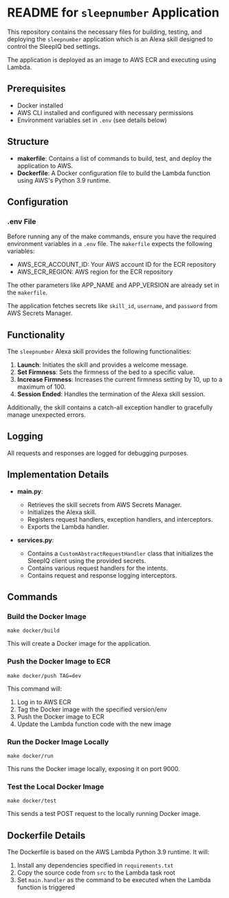 # README for `sleepnumber` Application

This repository contains the necessary files for building, testing, and deploying the `sleepnumber` application which is an Alexa skill designed to control the SleepIQ bed settings. 

The application is deployed as an image to AWS ECR and executing using Lambda. 

## Prerequisites

- Docker installed
- AWS CLI installed and configured with necessary permissions
- Environment variables set in `.env` (see details below)

## Structure

- **makerfile**: Contains a list of commands to build, test, and deploy the application to AWS.
- **Dockerfile**: A Docker configuration file to build the Lambda function using AWS's Python 3.9 runtime.

## Configuration

### .env File

Before running any of the make commands, ensure you have the required environment variables in a `.env` file. The `makerfile` expects the following variables:

- AWS_ECR_ACCOUNT_ID: Your AWS account ID for the ECR repository
- AWS_ECR_REGION: AWS region for the ECR repository

The other parameters like APP_NAME and APP_VERSION are already set in the `makerfile`.

The application fetches secrets like `skill_id`, `username`, and `password` from AWS Secrets Manager.

## Functionality

The `sleepnumber` Alexa skill provides the following functionalities:

1. **Launch**: Initiates the skill and provides a welcome message.
2. **Set Firmness**: Sets the firmness of the bed to a specific value.
3. **Increase Firmness**: Increases the current firmness setting by 10, up to a maximum of 100.
4. **Session Ended**: Handles the termination of the Alexa skill session.

Additionally, the skill contains a catch-all exception handler to gracefully manage unexpected errors.

## Logging

All requests and responses are logged for debugging purposes.

## Implementation Details

- **main.py**:
    - Retrieves the skill secrets from AWS Secrets Manager.
    - Initializes the Alexa skill.
    - Registers request handlers, exception handlers, and interceptors.
    - Exports the Lambda handler.

- **services.py**:
    - Contains a `CustomAbstractRequestHandler` class that initializes the SleepIQ client using the provided secrets.
    - Contains various request handlers for the intents.
    - Contains request and response logging interceptors.

## Commands

### Build the Docker Image

```
make docker/build
```

This will create a Docker image for the application.

### Push the Docker Image to ECR

```
make docker/push TAG=dev
```

This command will:

1. Log in to AWS ECR
2. Tag the Docker image with the specified version/env
3. Push the Docker image to ECR
4. Update the Lambda function code with the new image

### Run the Docker Image Locally

```
make docker/run
```

This runs the Docker image locally, exposing it on port 9000.

### Test the Local Docker Image

```
make docker/test
```

This sends a test POST request to the locally running Docker image.

## Dockerfile Details

The Dockerfile is based on the AWS Lambda Python 3.9 runtime. It will:

1. Install any dependencies specified in `requirements.txt`
2. Copy the source code from `src` to the Lambda task root
3. Set `main.handler` as the command to be executed when the Lambda function is triggered
